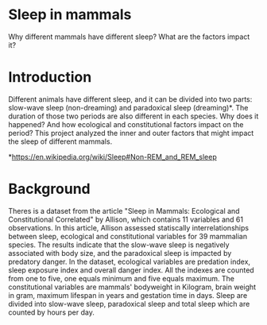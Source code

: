 # Sleep in mammals
Why different mammals have different sleep? What are the factors impact it?
# Introduction
Different animals have different sleep, and it can be divided into two parts: slow-wave sleep (non-dreaming) and paradoxical sleep (dreaming)*. The duration of those two periods are also different in each species. Why does it happened? And how ecological and constitutional factors impact on the period? This project analyzed the inner and outer factors that might impact the sleep of different mammals.

*https://en.wikipedia.org/wiki/Sleep#Non-REM_and_REM_sleep

# Background
Theres is a dataset from the article "Sleep in Mammals: Ecological and Constitutional Correlated" by Allison, which contains 11 variables and 61 observations. In this article, Allison assessed statiscally interrelationships between sleep, ecological and constitutional variables for 39 mammalian species. The results indicate that the slow-wave sleep is negatively associated with body size, and the paradoxical sleep is impacted by predatory danger.
In the dataset, ecological variables are predation index, sleep exposure index and overall danger index. All the indexes are counted from one to five, one equals minimum and five equals maximum. The constitutional variables are mammals' bodyweight in Kilogram, brain weight in gram, maximum lifespan in years and gestation time in days. Sleep are divided into slow-wave sleep, paradoxical sleep and total sleep which are counted by hours per day.
